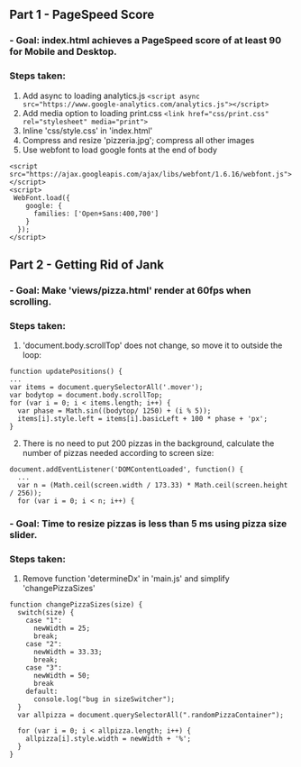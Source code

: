## Part 1 - PageSpeed Score
### - Goal: index.html achieves a PageSpeed score of at least 90 for Mobile and Desktop.

### Steps taken:
1. Add async to loading analytics.js
`<script async src="https://www.google-analytics.com/analytics.js"></script>`
2. Add media option to loading print.css
`<link href="css/print.css" rel="stylesheet" media="print">`
3. Inline 'css/style.css' in 'index.html'
4. Compress and resize 'pizzeria.jpg'; compress all other images
5. Use webfont to load google fonts at the end of body
```
<script src="https://ajax.googleapis.com/ajax/libs/webfont/1.6.16/webfont.js"></script>
<script>
 WebFont.load({
    google: {
      families: ['Open+Sans:400,700']
    }
  });
</script>
```

## Part 2 - Getting Rid of Jank
### - Goal: Make 'views/pizza.html' render at 60fps when scrolling.

### Steps taken:
1. 'document.body.scrollTop' does not change, so move it to outside the loop:
```
function updatePositions() {
...
var items = document.querySelectorAll('.mover');
var bodytop = document.body.scrollTop;
for (var i = 0; i < items.length; i++) {
  var phase = Math.sin((bodytop/ 1250) + (i % 5));
  items[i].style.left = items[i].basicLeft + 100 * phase + 'px';
}
```
2. There is no need to put 200 pizzas in the background, calculate the number of
pizzas needed according to screen size:
```
document.addEventListener('DOMContentLoaded', function() {
  ...
  var n = (Math.ceil(screen.width / 173.33) * Math.ceil(screen.height / 256));
  for (var i = 0; i < n; i++) {
```

### - Goal: Time to resize pizzas is less than 5 ms using pizza size slider.

### Steps taken:
1. Remove function 'determineDx' in 'main.js' and simplify 'changePizzaSizes'
```
function changePizzaSizes(size) {
  switch(size) {
    case "1":
      newWidth = 25;
      break;
    case "2":
      newWidth = 33.33;
      break;
    case "3":
      newWidth = 50;
      break
    default:
      console.log("bug in sizeSwitcher");
  }
  var allpizza = document.querySelectorAll(".randomPizzaContainer");

  for (var i = 0; i < allpizza.length; i++) {
    allpizza[i].style.width = newWidth + '%';
  }
}
```
